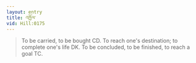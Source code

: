 ```yaml
---
layout: entry
title: འཁྱོལ་
vid: Hill:0175
---
```

> To be carried, to be bought CD\. To reach one's destination; to complete one's life DK\. To be concluded, to be finished, to reach a goal TC\.


